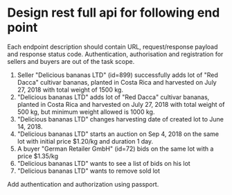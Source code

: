 # Design rest full api for following end point


Each endpoint description should contain URL, request/response payload and response status code.
Authentication, authorisation and registration for sellers and buyers are out of the task scope.

1) Seller "Delicious bananas LTD" (id=899) successfully adds lot of "Red Dacca" cultivar bananas, planted in Costa Rica and harvested on July 27, 2018 with total weight of 1500 kg.
2) "Delicious bananas LTD" adds lot of "Red Dacca" cultivar bananas, planted in Costa Rica and harvested on July 27, 2018 with total weight of 500 kg, but minimum weight allowed is 1000 kg.
3) "Delicious bananas LTD" changes harvesting date of created lot to June 14, 2018.
4) "Delicious bananas LTD" starts an auction on Sep 4, 2018 on the same lot with initial price $1.20/kg and duration 1 day.
5) A buyer "German Retailer GmbH" (id=72) bids on the same lot with a price $1.35/kg
6) "Delicious bananas LTD" wants to see a list of bids on his lot
7) "Delicious bananas LTD" wants to remove sold lot

Add authentication and authorization using passport.
